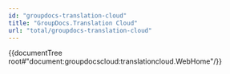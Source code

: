 ```yaml
---
id: "groupdocs-translation-cloud"
title: "GroupDocs.Translation Cloud"
url: "total/groupdocs-translation-cloud"
---
```


{{documentTree root#"document:groupdocscloud:translationcloud.WebHome"/}}
